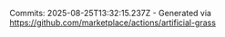 Commits: 2025-08-25T13:32:15.237Z - Generated via https://github.com/marketplace/actions/artificial-grass
<br>
